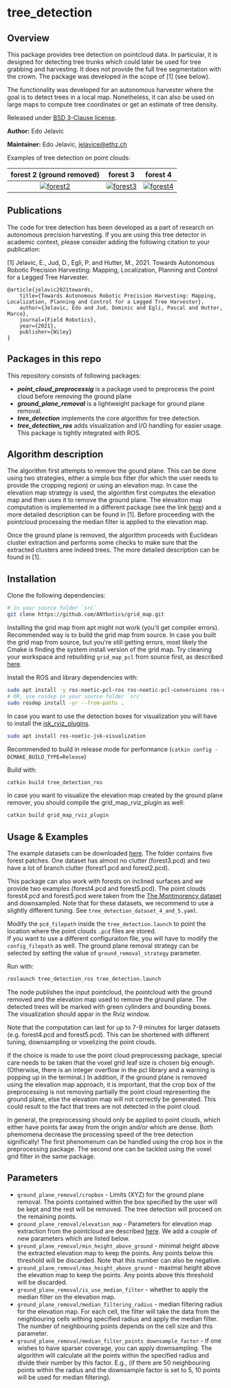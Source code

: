 # tree_detection

## Overview

This package provides tree detection on pointcloud data. In particular, it is designed for detecting tree trunks which could later be used for tree grabbing and harvesting. It does not provide the full tree segmentation with the crown. The package was developed in the scope of [1] (see below).

The functionality was developed for an autonomous harvester where the goal is to detect trees in a local map. Nonetheless, it can also be used on large maps to compute tree coordinates or get an estimate of tree density.

Released under [BSD 3-Clause license](LICENSE).

**Author:** Edo Jelavic

**Maintainer:** Edo Jelavic, [jelavice@ethz.ch](jelavice@ethz.ch)

Examples of tree detection on point clouds:

| forest 2 (ground removed)| forest 3 | forest 4 |
|:--------:|------------------|--------------|
|[![forest2](doc/forest2.jpg)](doc/forest2.jog)|[![forest3](doc/forest3.jpg)](doc/forest3.jpg)|[![forest4](doc/forest4.jpg)](doc/forest4.jpg)|

## Publications
The code for tree detection has been developed as a part of research on autonomous precision harvesting. If you are using this tree detector in academic context, please consider adding the following citation to your publication:

[1] Jelavic, E., Jud, D., Egli, P. and Hutter, M., 2021. Towards Autonomous Robotic Precision Harvesting: Mapping, Localization, Planning and Control for a Legged Tree Harvester.
 
    @article{jelavic2021towards,
        title={Towards Autonomous Robotic Precision Harvesting: Mapping, Localization, Planning and Control for a Legged Tree Harvester},
        author={Jelavic, Edo and Jud, Dominic and Egli, Pascal and Hutter, Marco},
        journal={Field Robotics},
        year={2021},
        publisher={Wiley}
    }
   
## Packages in this repo
This repository consists of following packages:

* ***point_cloud_preprocessig*** is a package used to preprocess the point cloud before removing the ground plane
* ***ground_plane_removal*** is a lightweight package for ground plane removal. 
* ***tree_detection*** implements the core algorithm for tree detection. 
* ***tree_detection_ros*** adds visualization and I/O handling for easier usage. This package is tightly integrated with ROS.


## Algorithm description

The algorithm first attempts to remove the gound plane. This can be done using two strategies, either a simple box filter (for which the user needs to provide the cropping region) or using an elevation map. In case the elevation map strategy is used, the algorithm first computes the elevation map and then uses it to remove the ground plane. The elevaiton map computation is implemented in a different package (see the link [here](https://github.com/ANYbotics/grid_map/tree/master/grid_map_pcl)) and a more detailed description can be found in [1]. Before proceeding with the pointcloud processing the median filter is applied to the elevation map.

Once the ground plane is removed, the algorithm proceeds with Euclidean cluster extraction and performs some checks to make sure that the extracted clusters aree indeed trees. The more detailed description can be found in [1].

## Installation

Clone the following dependencies:
```bash
# in your source folder `src`
git clone https://github.com/ANYbotics/grid_map.git
```
Installing the grid map from apt might not work (you'll get compiler errors). Recommended way is to build the grid map from source. In case you built the grid map from source, but you're still getting errors, most likely the Cmake is finding the system install version of the grid map. Try cleaning your workspace and rebuilding `grid_map_pcl` from source first, as described [here](https://github.com/leggedrobotics/tree_detection/issues/7).

Install the ROS and library dependencies with:
```bash
sudo apt install -y ros-noetic-pcl-ros ros-noetic-pcl-conversions ros-noetic-jsk-recognition-msgs ros-noetic-tf2-geometry-msgs 
# OR, use rosdep in your source folder `src` 
sudo rosdep install -yr --from-paths .
```
In case you want to use the detection boxes for visualization you will have to install the [jsk_rviz_plugins](http://wiki.ros.org/jsk_rviz_plugins).
```bash
sudo apt install ros-noetic-jsk-visualization
```
Recommended to build in release mode for performance (`catkin config -DCMAKE_BUILD_TYPE=Release`)

Build with:  
```bash
catkin build tree_detection_ros
```
In case you want to visualize the elevation map created by the ground plane remover, you should compile the grid_map_rviz_plugin as well:
```bash
catkin build grid_map_rviz_plugin
```


## Usage & Examples

The example datasets can be downloaded [here](https://drive.google.com/drive/folders/1m_sRtMN5n6-ShQvnbCfedKIVpoupao5u?usp=sharing). The folder contains five forest patches.  One dataset has almost no clutter (forest3.pcd) and two have a lot of branch clutter (forest1.pcd and forest2.pcd). 

This package can also work with forests on inclined surfaces and we provide two examples (forest4.pcd and forest5.pcd). The point clouds forest4.pcd and forest5.pcd were taken from the [The Montmorency dataset](https://norlab.ulaval.ca/research/montmorencydataset/) and downsampled. Note that for these datasets, we recommend to use a slightly different tuning. See `tree_detection_dataset_4_and_5.yaml`.

Modify the `pcd_filepath` inside the `tree_detection.launch` to point the location where the point clouds `.pcd` files are stored.  
If you want to use a different configuraiton file, you will have to modify the `config_filepath` as well. The ground plane removal strategy can be selected by setting the value of `ground_removal_strategy` parameter.

Run with:
```bash
roslaunch tree_detection_ros tree_detection.launch
```
The node publishes the input pointcloud, the pointcloud with the ground removed and the elevation map used to remove the ground plane. The detected trees will be marked with green cylinders and bounding boxes. The visualization should appar in the Rviz window.

Note that the computation can last for up to 7-9 minutes for larger datasets (e.g. forest4.pcd and forest5.pcd). This can be shortened with different tuning, downsampling or voxelizing the point clouds.

If the choice is made to use the point cloud preprocessing package, special care needs to be taken that the voxel grid leaf size is chosen big enough. (Otherwise, there is an integer overflow in the pcl library and a warning is popping up in the terminal.) In addition, if the ground plane is removed using the elevation map approach, it is important, that the crop box of the preprocessing is not removing partially the point cloud representing the ground plane, else the elevation map will not correctly be generated. This could result to the fact that trees are not detected in the point cloud.

In general, the preprocessing should only be applied to point clouds, which either have points far away from the origin and/or which are dense. Both phemomena decrease the processing speed of the tree detection significally! The first phenomenum can be handled using the crop box in the preprocessing package. The second one can be tackled using the voxel grid filter in the same package.


## Parameters

* `ground_plane_removal/cropbox` - Limits (XYZ) for the ground plane removal. The points contained within the box specified by the user will be kept and the rest will be removed. The tree detection will proceed on the remaining points.
* `ground_plane_removal/elevation_map` - Parameters for elevation map extraction from the pointcloud are described [here](https://github.com/ANYbotics/grid_map/tree/master/grid_map_pcl). We add a couple of new parameters which are listed below.
* `ground_plane_removal/min_height_above_ground` - minimal height above the extracted elevation map to keep the points. Any points below this threshold will be discarded. Note that this number can also be negative.
* `ground_plane_removal/max_height_above_ground` - maximal height above the elevation map to keep the points. Any points above this threshold will be discarded.
* `ground_plane_removal/is_use_median_filter` - whether to apply the median filter on the elevation map.
* `ground_plane_removal/median_filtering_radius` - median filtering radius for the elevation map. For each cell, the filter will take the data from the neighbouring cells withing specified radius and apply the median filter. The number of neighbouring points depends on the cell size and this parameter.
* `ground_plane_removal/median_filter_points_downsample_factor` - If one wishes to have sparser coverage, you can apply downsampling. The algorithm will calculate all the points within the specified radius and divide their number by this factor. E.g., (if there are 50 neighbouring points within the radius and the downsample factor is set to 5, 10 points will be used for median filtering).


